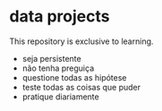 # data projects

This repository is exclusive to learning.

- seja persistente
- não tenha preguiça
- questione todas as hipótese
- teste todas as coisas que puder
- pratique diariamente
